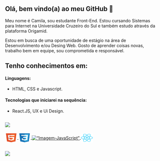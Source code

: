 ## Olá, bem vindo(a) ao meu GitHub 🤩 

Meu nome é Camila, sou estudante Front-End. Estou cursando Sistemas para Internet na Universidade Cruzeiro do Sul e também estudo através da plataforma Origamid. 

Estou em busca de uma oportunidade de estágio na área de Desenvolvimento e/ou Desing Web. Gosto de aprender coisas novas, trabalho bem em equipe, sou comprometida e responsável.

## Tenho conhecimentos em:
  
#### Linguagens:        
- HTML, CSS e Javascript.

#### Tecnologias que iniciarei na sequência:
- React.JS, UX e Ui Design.

##

<div>
  <a href="https://github.com/camila-bueno”>
  <img height="180em" src="https://github-readme-stats.vercel.app/api?username=camila-bueno&show_icons=true&theme=tokyonight&include_all_commits=true&count_private=true"/>
  <img height="180em" src="https://github-readme-stats.vercel.app/api/top-langs/?username=camila-bueno&layout=compact&langs_count=7&theme=tokyonight"/>
</div>

<div style="display: inline_block"><br>
  <img align="center" alt=“Imagem-HTML" height="30" width="40" src="https://raw.githubusercontent.com/devicons/devicon/master/icons/html5/html5-original.svg">
  <img align="center" alt=“Imagem-CSS" height="30" width="40" src="https://raw.githubusercontent.com/devicons/devicon/master/icons/css3/css3-original.svg">
  <img align="center" alt=“Imagem-JavaScript" height="30" width="40" src="https://cdn.jsdelivr.net/gh/devicons/devicon/icons/javascript/javascript-original.svg">
    <img align="center" alt="Imagem-React" height="30" width="40" src="https://raw.githubusercontent.com/devicons/devicon/master/icons/react/react-original.svg">
          
</div>
  
  ##
 
<div>

  <a href="https://www.linkedin.com/in/camila-bueno-batista/" target="_blank"><img src="https://img.shields.io/badge/LinkedIn-0077B5?style=for-the-badge&logo=linkedin&logoColor=white" target="_blank"></a>

</div>

